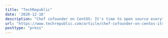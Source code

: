 ```yaml
---
title: "TechRepublic"
date: '2020-12-18'
description: "Chef cofounder on CentOS: It's time to open source everything"
url: "https://www.techrepublic.com/article/chef-cofounder-on-centos-its-time-to-open-source-everything/"
posttype: "press"
---
```

